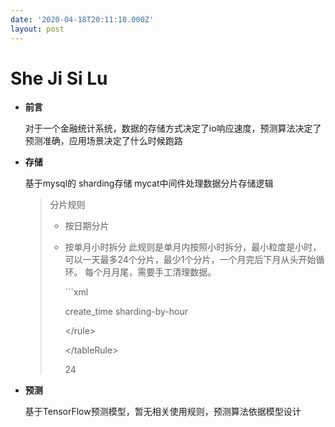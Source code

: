 ```yaml
---
date: '2020-04-18T20:11:10.000Z'
layout: post
---
```


# She Ji Si Lu

* **前言**

    对于一个金融统计系统，数据的存储方式决定了io响应速度，预测算法决定了预测准确，应用场景决定了什么时候跑路

* **存储**

  基于mysql的 sharding存储 mycat中间件处理数据分片存储逻辑

  > 分片规则
  >
  > * 按日期分片
  > * 按单月小时拆分  此规则是单月内按照小时拆分，最小粒度是小时，可以一天最多24个分片，最少1个分片，一个月完后下月从头开始循环。 每个月月尾，需要手工清理数据。 
  >
  >   \`\`\`xml
  >
  >      create\_time sharding-by-hour
  >
  >     &lt;/rule&gt;
  >
  >   &lt;/tableRule&gt; 
  >
  >   24

* **预测**

  基于TensorFlow预测模型，暂无相关使用规则，预测算法依据模型设计

